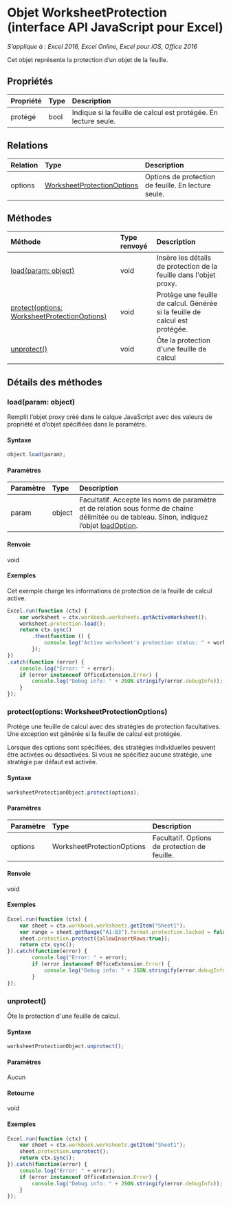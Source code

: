 # Objet WorksheetProtection (interface API JavaScript pour Excel)

_S’applique à : Excel 2016, Excel Online, Excel pour iOS, Office 2016_

Cet objet représente la protection d’un objet de la feuille.

## Propriétés

| Propriété     | Type   |Description
|:---------------|:--------|:----------|
|protégé|bool|Indique si la feuille de calcul est protégée. En lecture seule.|

## Relations
| Relation | Type   |Description|
|:---------------|:--------|:----------|
|options|[WorksheetProtectionOptions](worksheetprotectionoptions.md)|Options de protection de feuille. En lecture seule.|

## Méthodes

| Méthode           | Type renvoyé    |Description|
|:---------------|:--------|:----------|
|[load(param: object)](#loadparam-object)|void|Insère les détails de protection de la feuille dans l'objet proxy.|
|[protect(options: WorksheetProtectionOptions)](#protectoptions-worksheetprotectionoptions)|void|Protège une feuille de calcul. Générée si la feuille de calcul est protégée.|
|[unprotect()](#unprotect)|void|Ôte la protection d'une feuille de calcul|

## Détails des méthodes


### load(param: object)
Remplit l’objet proxy créé dans le calque JavaScript avec des valeurs de propriété et d’objet spécifiées dans le paramètre.

#### Syntaxe
```js
object.load(param);
```

#### Paramètres
| Paramètre    | Type   |Description|
|:---------------|:--------|:----------|
|param|object|Facultatif. Accepte les noms de paramètre et de relation sous forme de chaîne délimitée ou de tableau. Sinon, indiquez l’objet [loadOption](loadoption.md).|

#### Renvoie
void

#### Exemples
Cet exemple charge les informations de protection de la feuille de calcul active.
```js
Excel.run(function (ctx) {
    var worksheet = ctx.workbook.worksheets.getActiveWorksheet();
    worksheet.protection.load();            
    return ctx.sync()
        .then(function () {
            console.log("Active worksheet's protection status: " + worksheet.protection.protected);
        });
})
.catch(function (error) {
    console.log("Error: " + error);
    if (error instanceof OfficeExtension.Error) {
        console.log("Debug info: " + JSON.stringify(error.debugInfo));
    }
});
```

### protect(options: WorksheetProtectionOptions)
Protège une feuille de calcul avec des stratégies de protection facultatives. Une exception est générée si la feuille de calcul est protégée. 

Lorsque des options sont spécifiées, des stratégies individuelles peuvent être activées ou désactivées. Si vous ne spécifiez aucune stratégie, une stratégie par défaut est activée. 

#### Syntaxe
```js
worksheetProtectionObject.protect(options);
```

#### Paramètres
| Paramètre    | Type   |Description|
|:---------------|:--------|:----------|
|options|WorksheetProtectionOptions|Facultatif. Options de protection de feuille.|


#### Renvoie
void

#### Exemples
```js
Excel.run(function (ctx) { 
    var sheet = ctx.workbook.worksheets.getItem("Sheet1");
    var range = sheet.getRange("A1:B3").format.protection.locked = false;
    sheet.protection.protect({allowInsertRows:true});
    return ctx.sync(); 
}).catch(function(error) {
        console.log("Error: " + error);
        if (error instanceof OfficeExtension.Error) {
            console.log("Debug info: " + JSON.stringify(error.debugInfo));
        }
});

```
### unprotect()
Ôte la protection d'une feuille de calcul. 

#### Syntaxe
```js
worksheetProtectionObject.unprotect();
```

#### Paramètres
Aucun

#### Retourne
void

#### Exemples
```js
Excel.run(function (ctx) { 
    var sheet = ctx.workbook.worksheets.getItem("Sheet1");  
    sheet.protection.unprotect();
    return ctx.sync(); 
}).catch(function(error) {
    console.log("Error: " + error);
    if (error instanceof OfficeExtension.Error) {
        console.log("Debug info: " + JSON.stringify(error.debugInfo));
    }
});
```